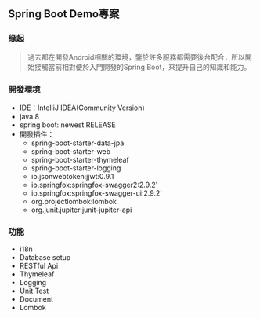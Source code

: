 ## Spring Boot Demo專案

### 缘起
>過去都在開發Android相關的環境，鑒於許多服務都需要後台配合，所以開始接觸當前相對便於入門開發的Spring Boot，來提升自己的知識和能力。

### 開發環境
- IDE：IntelliJ IDEA(Community Version)
- java 8 
- spring boot: newest RELEASE
- 開發插件：
  * spring-boot-starter-data-jpa
  * spring-boot-starter-web
  * spring-boot-starter-thymeleaf
  * spring-boot-starter-logging
  * io.jsonwebtoken:jjwt:0.9.1
  * io.springfox:springfox-swagger2:2.9.2'
  * io.springfox:springfox-swagger-ui:2.9.2'
  * org.projectlombok:lombok
  * org.junit.jupiter:junit-jupiter-api
  
### 功能
- i18n
- Database setup
- RESTful Api
- Thymeleaf
- Logging
- Unit Test
- Document
- Lombok
